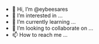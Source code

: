 - 👋 Hi, I’m @eybeesares
- 👀 I’m interested in ...
- 🌱 I’m currently learning ...
- 💞️ I’m looking to collaborate on ...
- 📫 How to reach me ...

<!---
eybeesares/eybeesares is a ✨ special ✨ repository because its `README.md` (this file) appears on your GitHub profile.
You can click the Preview link to take a look at your changes.
--->
